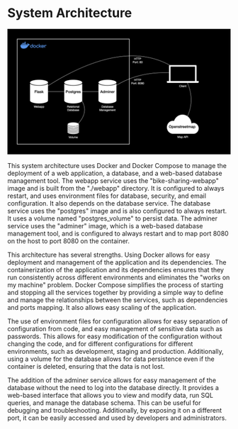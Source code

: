 # System Architecture

![system architecture](/deliverables/Architecture.png)

This system architecture uses Docker and Docker Compose to manage the deployment of a web application, a database, and a web-based database management tool. The webapp service uses the "bike-sharing-webapp" image and is built from the "./webapp" directory. It is configured to always restart, and uses environment files for database, security, and email configuration. It also depends on the database service. The database service uses the "postgres" image and is also configured to always restart. It uses a volume named "postgres_volume" to persist data. The adminer service uses the "adminer" image, which is a web-based database management tool, and is configured to always restart and to map port 8080 on the host to port 8080 on the container. 

This architecture has several strengths. Using Docker allows for easy deployment and management of the application and its dependencies. The containerization of the application and its dependencies ensures that they run consistently across different environments and eliminates the "works on my machine" problem. Docker Compose simplifies the process of starting and stopping all the services together by providing a simple way to define and manage the relationships between the services, such as dependencies and ports mapping. It also allows easy scaling of the application. 

The use of environment files for configuration allows for easy separation of configuration from code, and easy management of sensitive data such as passwords. This allows for easy modification of the configuration without changing the code, and for different configurations for different environments, such as development, staging and production. Additionally, using a volume for the database allows for data persistence even if the container is deleted, ensuring that the data is not lost. 

The addition of the adminer service allows for easy management of the database without the need to log into the database directly. It provides a web-based interface that allows you to view and modify data, run SQL queries, and manage the database schema. This can be useful for debugging and troubleshooting. Additionally, by exposing it on a different port, it can be easily accessed and used by developers and administrators.
